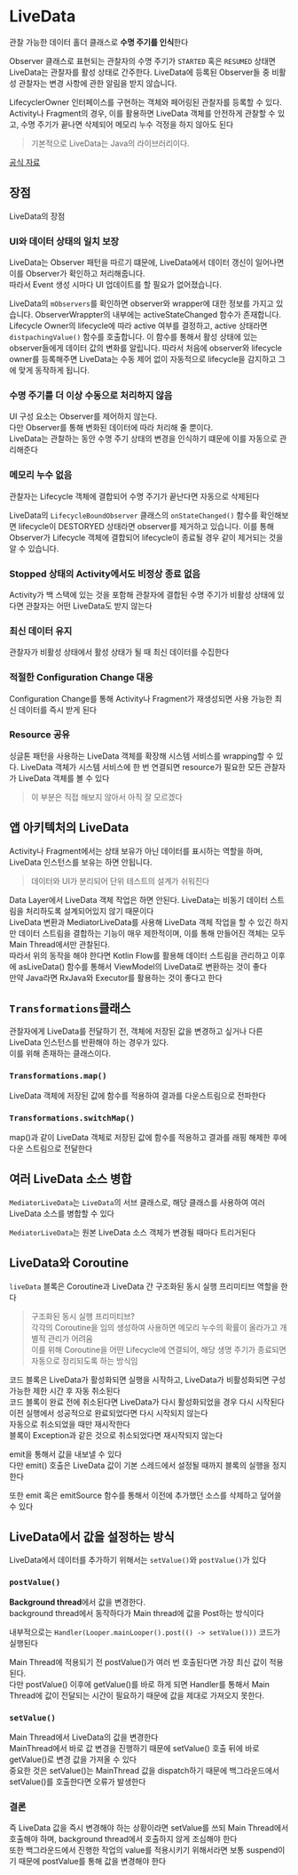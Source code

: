 # LiveData
관찰 가능한 데이터 홀더 클래스로 **수명 주기를 인식**한다       

Observer 클래스로 표현되는 관찰자의 수명 주기가 `STARTED` 혹은 `RESUMED` 상태면 LiveData는 관찰자를 활성 상태로 간주한다. LiveData에 등록된 Observer들 중 비활성 관찰자는 변경 사항에 관한 알림을 받지 않습니다.

LifecyclerOwner 인터페이스를 구현하는 객체와 페어링된 관찰자를 등록할 수 있다. Activity나 Fragment의 경우, 이를 활용하면 LiveData 객체를 안전하게 관찰할 수 있고, 수명 주기가 끝나면 삭제되어 메모리 누수 걱정을 하지 않아도 된다      

> 기본적으로 LiveData는 Java의 라이브러리이다.        

[공식 자료](https://developer.android.com/topic/libraries/architecture/livedata?hl=ko)

## 장점
LiveData의 장점

### UI와 데이터 상태의 일치 보장
LiveData는 Observer 패턴을 따르기 떄문에, LiveData에서 데이터 갱신이 일어나면 이를 Observer가 확인하고 처리해줍니다.        
따라서 Event 생성 시마다 UI 업데이트를 할 필요가 없어졌습니다.

LiveData의 `mObservers`를 확인하면 observer와 wrapper에 대한 정보를 가지고 있습니다. ObserverWrappter의 내부에는 activeStateChanged 함수가 존재합니다. Lifecycle Owner의 lifecycle에 따라 active 여부를 결정하고, active 상태라면 `distpachingValue()` 함수를 호출합니다. 이 함수를 통해서 활성 상태에 있는 observer들에게 데이터 값의 변화를 알립니다. 
따라서 처음에 observer와 lifecycle owner를 등록해주면 LiveData는 수동 제어 없이 자동적으로 lifecycle을 감지하고 그에 맞게 동작하게 됩니다.

### 수명 주기를 더 이상 수동으로 처리하지 않음
UI 구성 요소는 Observer를 제어하지 않는다.      
다만 Observer를 통해 변화된 데이터에 따라 처리해 줄 뿐이다.     
LiveData는 관찰하는 동안 수명 주기 상태의 변경을 인식하기 떄문에 이를 자동으로 관리해준다

### 메모리 누수 없음
관찰자는 Lifecycle 객체에 결합되어 수명 주기가 끝난다면 자동으로 삭제된다

LiveData의 `LifecycleBoundObserver` 클래스의 `onStateChanged()` 함수를 확인해보면 lifecycle이 DESTORYED 상태라면 observer를 제거하고 있습니다. 이를 통해 Observer가 Lifecycle 객체에 결합되어 lifecycle이 종료될 경우 같이 제거되는 것을 알 수 있습니다.

### Stopped 상태의 Activity에서도 비정상 종료 없음
Activity가 백 스택에 있는 것을 포함해 관찰자에 결합된 수명 주기가 비활성 상태에 있다면 관찰자는 어떤 LiveData도 받지 않는다

### 최신 데이터 유지
관찰자가 비활성 상태에서 활성 상태가 될 때 최신 데이터를 수집한다       

### 적절한 Configuration Change 대응
Configuration Change를 통해 Activity나 Fragment가 재생성되면 사용 가능한 최신 데이터를 즉시 받게 된다

### Resource 공유
싱글톤 패턴을 사용하는 LiveData 객체를 확장해 시스템 서비스를 wrapping할 수 있다. LiveData 객체가 시스템 서비스에 한 번 연결되면 resource가 필요한 모든 관찰자가 LiveData 객체를 볼 수 있다

> 이 부분은 직접 해보지 않아서 아직 잘 모르겠다

## 앱 아키텍처의 LiveData
Activity나 Fragment에서는 상태 보유가 아닌 데이터를 표시하는 역할을 하며, LiveData 인스턴스를 보유는 하면 안됩니다.     
> 데이터와 UI가 분리되어 단위 테스트의 설계가 쉬워진다

Data Layer에서 LiveData 객체 작업은 하면 안된다. LiveData는 비동기 데이터 스트림을 처리하도록 설계되어있지 않기 때문이다        
LiveData 변환과 MediatorLiveData를 사용해 LiveData 객체 작업을 할 수 있긴 하지만 데이터 스트림을 결합하는 기능이 매우 제한적이며, 이를 통해 만들어진 객체는 모두 Main Thread에서만 관찰된다.        
따라서 위의 동작을 해야 한다면 Kotlin Flow를 활용해 데이터 스트림을 관리하고 이후에 asLiveData() 함수를 통해서 ViewModel의 LiveData로 변환하는 것이 좋다        
만약 Java라면 RxJava와 Executor를 활용하는 것이 좋다고 한다

## `Transformations`클래스
관찰자에게 LiveData를 전달하기 전, 객체에 저장된 값을 변경하고 싶거나 다른 LiveData 인스턴스를 반환해야 하는 경우가 있다.       
이를 위해 존재하는 클래스이다.      

### `Transformations.map()`
LiveData 객체에 저장된 값에 함수를 적용하여 결과를 다운스트림으로 전파한다

### `Transformations.switchMap()`
map()과 같이 LiveData 객체로 저장된 값에 함수를 적용하고 결과를 래핑 해제한 후에 다운 스트림으로 전달한다

## 여러 LiveData 소스 병합
`MediatorLiveData`는 `LiveData`의 서브 클래스로, 해당 클래스를 사용하여 여러 LiveData 소스를 병합할 수 있다

`MediatorLiveData`는 원본 LiveData 소스 객체가 변경될 때마다 트리거된다     

## LiveData와 Coroutine
`liveData` 블록은 Coroutine과 LiveData 간 구조화된 동시 실행 프리미티브 역할을 한다
> 구조화된 동시 실행 프리미티브?        
> 각각의 Coroutine을 임의 생성하여 사용하면 메모리 누수의 확률이 올라가고 개별적 관리가 어려움      
> 이를 위해 Coroutine을 어떤 Lifecycle에 연결되어, 해당 생명 주기가 종료되면 자동으로 정리되도록 하는 방식임

코드 블록은 LiveData가 활성화되면 실행을 시작하고, LiveData가 비활성화되면 구성 가능한 제한 시간 후 자동 취소된다       
코드 블록이 완료 전에 취소된다면 LiveData가 다시 활성화되었을 경우 다시 시작된다        
이전 실행에서 성공적으로 완료되었다면 다시 시작되지 않는다      
자동으로 취소되었을 때만 재시작한다     
블록이 Exception과 같은 것으로 취소되었다면 재시작되지 않는다       

emit을 통해서 값을 내보낼 수 있다       
다만 emit() 호출은 LiveData 값이 기본 스레드에서 설정될 때까지 블록의 실행을 정지한다

또한 emit 혹은 emitSource 함수를 통해서 이전에 추가했던 소스를 삭제하고 덮어쓸 수 있다

## LiveData에서 값을 설정하는 방식
LiveData에서 데이터를 추가하기 위해서는 `setValue()`와 `postValue()`가 있다

### `postValue()`
**Background thread**에서 값을 변경한다.       
background thread에서 동작하다가 Main thread에 값을 Post하는 방식이다

내부적으로는 `Handler(Looper.mainLooper().post(() -> setValue()))` 코드가 실행된다

Main Thread에 적용되기 전 postValue()가 여러 번 호출된다면 가장 최신 값이 적용된다.     
다만 postValue() 이후에 getValue()를 바로 하게 되면 Handler를 통해서 Main Thread에 값이 전달되는 시간이 필요하기 때문에 값을 제대로 가져오지 못한다.

### `setValue()`
Main Thread에서 LiveData의 값을 변경한다        
MainThread에서 바로 값 변경을 진행하기 때문에 setValue() 호출 뒤에 바로 getValue()로 변경 값을 가져올 수 있다       
중요한 것은 setValue()는 MainThread 값을 dispatch하기 때문에 백그라운드에서 setValue()를 호출한다면 오류가 발생한다     

### 결론
즉 LiveData 값을 즉시 변경해야 하는 상황이라면 setValue를 쓰되 Main Thread에서 호출해야 하며, background thread에서 호출하지 않게 조심해야 한다     
또한 백그라운드에서 진행한 작업의 value를 적용시키기 위해서라면 보통 suspend이기 때문에 postValue를 통해 값을 변경해야 한다
